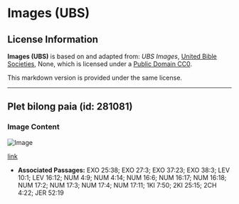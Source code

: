 # Images (UBS)

## License Information

**Images (UBS)** is based on and adapted from: _UBS Images_, [United Bible Societies](https://unitedbiblesocieties.org/), None, which is licensed under a [Public Domain CC0](https://creativecommons.org/public-domain/cc0/).

This markdown version is provided under the same license.



--------------------------------

## Plet bilong paia (id: 281081)

### Image Content

![Image](https://cdn.aquifer.bible/aquifer-content/resources/Media/WEB-0454_firepan.jpg)

[link](https://cdn.aquifer.bible/aquifer-content/resources/Media/WEB-0454_firepan.jpg)

* **Associated Passages:** EXO 25:38; EXO 27:3; EXO 37:23; EXO 38:3; LEV 10:1; LEV 16:12; NUM 4:9; NUM 4:14; NUM 16:6; NUM 16:17; NUM 16:18; NUM 17:2; NUM 17:3; NUM 17:4; NUM 17:11; 1KI 7:50; 2KI 25:15; 2CH 4:22; JER 52:19

